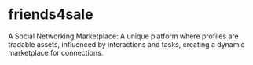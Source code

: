# friends4sale
A Social Networking Marketplace: A unique platform where profiles are tradable assets, influenced by interactions and tasks, creating a dynamic marketplace for connections.
